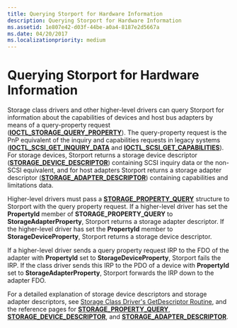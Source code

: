 ```yaml
---
title: Querying Storport for Hardware Information
description: Querying Storport for Hardware Information
ms.assetid: 1e807e42-d03f-44be-a0a4-8187e2d5667a
ms.date: 04/20/2017
ms.localizationpriority: medium
---
```


# Querying Storport for Hardware Information


Storage class drivers and other higher-level drivers can query Storport for information about the capabilities of devices and host bus adapters by means of a query-property request ([**IOCTL\_STORAGE\_QUERY\_PROPERTY**](https://docs.microsoft.com/windows-hardware/drivers/ddi/content/ntddstor/ni-ntddstor-ioctl_storage_query_property)). The query-property request is the PnP equivalent of the inquiry and capabilities requests in legacy systems ([**IOCTL\_SCSI\_GET\_INQUIRY\_DATA**](https://docs.microsoft.com/windows-hardware/drivers/ddi/content/ntddscsi/ni-ntddscsi-ioctl_scsi_get_inquiry_data) and [**IOCTL\_SCSI\_GET\_CAPABILITIES**](https://docs.microsoft.com/windows-hardware/drivers/ddi/content/ntddscsi/ni-ntddscsi-ioctl_scsi_get_capabilities)). For storage devices, Storport returns a storage device descriptor ([**STORAGE\_DEVICE\_DESCRIPTOR**](https://docs.microsoft.com/windows-hardware/drivers/ddi/content/ntddstor/ns-ntddstor-_storage_device_descriptor)) containing SCSI inquiry data or the non-SCSI equivalent, and for host adapters Storport returns a storage adapter descriptor ([**STORAGE\_ADAPTER\_DESCRIPTOR**](https://docs.microsoft.com/windows-hardware/drivers/ddi/content/ntddstor/ns-ntddstor-_storage_adapter_descriptor)) containing capabilities and limitations data.

Higher-level drivers must pass a [**STORAGE\_PROPERTY\_QUERY**](https://docs.microsoft.com/windows-hardware/drivers/ddi/content/ntddstor/ns-ntddstor-_storage_property_query) structure to Storport with the query property request. If a higher-level driver has set the **PropertyId** member of **STORAGE\_PROPERTY\_QUERY** to **StorageAdapterProperty**, Storport returns a storage adapter descriptor. If the higher-level driver has set the **PropertyId** member to **StorageDeviceProperty**, Storport returns a storage device descriptor.

If a higher-level driver sends a query property request IRP to the FDO of the adapter with **PropertyId** set to **StorageDeviceProperty**, Storport fails the IRP. If the class driver sends this IRP to the PDO of a device with **PropertyId** set to **StorageAdapterProperty**, Storport forwards the IRP down to the adapter FDO.

For a detailed explanation of storage device descriptors and storage adapter descriptors, see [Storage Class Driver's GetDescriptor Routine](storage-class-driver-s-getdescriptor-routine.md), and the reference pages for [**STORAGE\_PROPERTY\_QUERY**](https://docs.microsoft.com/windows-hardware/drivers/ddi/content/ntddstor/ns-ntddstor-_storage_property_query), [**STORAGE\_DEVICE\_DESCRIPTOR**](https://docs.microsoft.com/windows-hardware/drivers/ddi/content/ntddstor/ns-ntddstor-_storage_device_descriptor), and [**STORAGE\_ADAPTER\_DESCRIPTOR**](https://docs.microsoft.com/windows-hardware/drivers/ddi/content/ntddstor/ns-ntddstor-_storage_adapter_descriptor).

 

 




